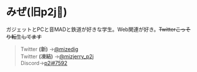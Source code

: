 # みぜ(旧p2j📛)
ガジェットとPCと音MADと鉄道が好きな学生。Web関連が好き。~~Twitterこっそり転生してます~~
 
> Twitter **(新)** →<a href="https://twitter.com/mizedig">@mizedig</a>  
> Twitter **(凍結)** →<a href="https://twitter.com/mizjerry_p2j">@mizjerry_p2j</a>  
> Discord→<a href="https://discord.com/users/832219200641564723">p2j#7592</a>  
